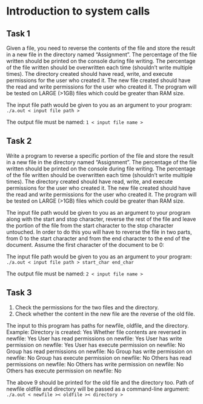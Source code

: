 # Introduction to system calls

## Task 1

Given a file, you need to reverse the contents of the file and store the result in a new file in the directory named “Assignment”.
The percentage of the file written should be printed on the console during file writing. The percentage of the file written should be overwritten each time (shouldn’t write multiple times).
The directory created should have read, write, and execute permissions for the user who created it. The new file created should have the read and write permissions for the user who created it.
The program will be tested on LARGE (>1GB) files which could be greater than RAM size.


The input file path would be given to you as an argument to your program: ```./a.out < input file path >```

The output file must be named:  ```1 < input file name >```

## Task 2

Write a program to reverse a specific portion of the file and store the result in a new file in the directory named “Assignment”.
The percentage of the file written should be printed on the console during file writing. The percentage of the file written should be overwritten each time (shouldn’t write multiple times).
The directory created should have read, write, and execute permissions for the user who created it. The new file created should have the read and write permissions for the user who created it.
The program will be tested on LARGE (>1GB) files which could be greater than RAM size.

The input file path would be given to you as an argument to your program along with the start and stop character, reverse the rest of the file and leave the portion of the file from the start character to the stop character untouched. In order to do this you will have to reverse the file in two parts, from 0 to the start character and from the end character to the end of the document. Assume the first character of the document to be 0:


The input file path would be given to you as an argument to your program: ```./a.out < input file path > start_char end_char```

The output file must be named: ```2 < input file name >```


## Task 3

1. Check the permissions for the two files and the directory.
2. Check whether the content in the new file are the reverse of the old file.

The input to this program has paths for newfile, oldfile, and the directory.
Example:
Directory is created: Yes
Whether file contents are reversed in newfile: Yes 
User has read permissions on newfile: Yes
User has write permission on newfile: Yes
User has execute permission on newfile: No 
Group has read permissions on newfile: No Group has write permission on newfile: No 
Group has execute permission on newfile: No 
Others has read permissions on newfile: No 
Others has write permission on newfile: No 
Others has execute permission on newfile: No

The above 9 should be printed for the old file and the directory too.
Path of newfile oldfile and directory will be passed as a command-line argument: ```./a.out < newfile >< oldfile >< directory >```
